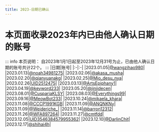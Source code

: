 ```yaml
---
title: 2023-日期已确认
---
```

# 本页面收录2023年内已由他人确认日期的账号
::: info 本页说明：
自2023年1月1日起至2023年12月31号为止，已由他人确认日期的账号共计22个。
:::
|日期|账号|
|:-|:-|
|2023.01.05|[@wangzihao980](https://twitter.com/wangzihao980)|
|2023.01.13|[@noah34981275](https://twitter.com/noah34981275)|
|2023.02.06|[@akasa_musha](https://twitter.com/akasa_musha)|
|2023.02.20|[@qianyuanakg](https://twitter.com/qianyuanakg)|
|2023.02.25|[@Mio_desu_nya](https://twitter.com/Mio_desu_nya)|
|2023.02.26|[UID2512475](https://space.bilibili.com/2512475)|
|2023.03.13|[@ArtsEpiphany1](https://twitter.com/ArtsEpiphany1)|
|2023.04.19|[@keyword233](https://twitter.com/keyword233)|
|2023.05.20|[@jinjidecen](https://twitter.com/jinjidecen)|
|2023.08.01|[@CuspariaKLSY](https://twitter.com/CuspariaKLSY)|
|2023.08.03|[@Everythings99](https://twitter.com/Everythings99)|
|2023.09.16|[@MeowBot233](https://twitter.com/MeowBot233)|
|2023.10.24|[@mikaela_khara](https://twitter.com/mikaela_khara)|
|2023.11.08|[@CCCP1991KGB](https://twitter.com/CCCP1991KGB)|
|2023.11.09|[@ANQNKNy](https://twitter.com/ANQNKNy)|
|2023.11.09|[@Weideriche_](https://twitter.com/Weideriche_)|
|2023.11.14|[@barron12312](https://twitter.com/barron12312)|
|2023.11.26|[@WFA897264](https://twitter.com/WFA897264)|
|2023.11.27|[@cmtfdd](https://twitter.com/cmtfdd)|
|2023.12.05|[UID3546384579955362](https://space.bilibili.com/3546384579955362)|
|2023.12.10|[@DarlinChit](https://twitter.com/DarlinChit)|
|2023.12.17|[@shihai4h](https://twitter.com/shihai4h)|